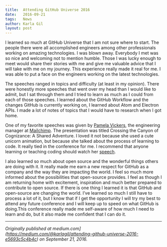 ```yaml
---
title:  Attending GitHub Universe 2016
date:   2016-09-21
tags:   News
author: Karla Gil
layout: post
---
```

I learned so much at GitHub Universe that I am not sure where to start. The people there were all accomplished engineers among other professionals working on amazing technologies. I was blown away. Everybody I met was so nice and welcoming not to mention humble. Those I was lucky enough to meet would share their stories with me and give me valuable advice that I will take with me on my journey. This experience really made it real for me. I was able to put a face on the engineers working on the latest technologies.

The speeches ranged in topics and difficulty (at least in my opinion). There were honestly more speeches that went over my head than I would like to admit, but I sat through them and I tried to learn as much as I could from each of those speeches. I learned about the GitHub Workflow and the changes GitHub is currently working on, I learned about Atom and Electron APIs. I made a lot of notes of topics that I would have to research when I got home.

One of my favorite speeches was given by [Pamela Vickers](https://www.linkedin.com/in/pamelavickers), the engineering manager at [Mailchimp](http://mailchimp.com/). The presentation was titled Crossing the Canyon of Cognizance: A Shared Adventure. I loved it not because she used a cute unicorn animation, but because she talked about the process of learning to code. It really tied in the conference for me. I recommend that anyone learning or teaching coding should watch her [speech](https://www.youtube.com/watch?v=1GEVTl084C4).

I also learned so much about open source and the wonderful things others are doing with it. It really made me earn a new respect for GitHub as a company and the way they are impacting the world. I feel so much more informed about the possibilities that open-source provides. I feel as though I am returning home with excitement, inspiration and much better prepared to contribute to open source. If there is one thing I learned it is that GitHub and open-source are changing the world. I’ve learned so much I still have to process a lot of it, but I know that if I get the opportunity I will try my best to attend any future conference and I will keep up to speed on what GitHub is doing.This conference really made me self-aware of how much I need to learn and do, but it also made me confident that I can do it.

*****

*Originally published at medium.com](https://medium.com/@karlagil/attending-github-universe-2016-e5693c5c4b4c) on September 21, 2016.*